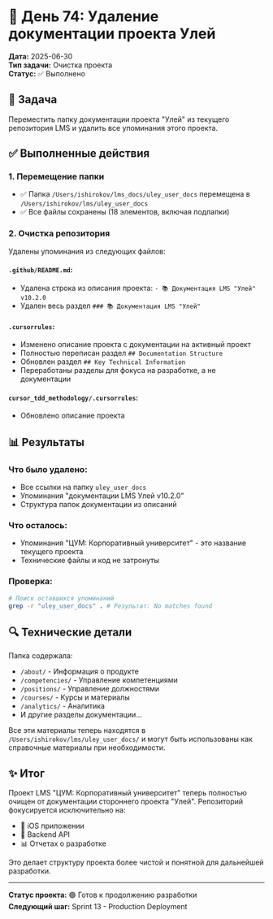 # 📅 День 74: Удаление документации проекта Улей

**Дата:** 2025-06-30  
**Тип задачи:** Очистка проекта  
**Статус:** ✅ Выполнено

## 🎯 Задача
Переместить папку документации проекта "Улей" из текущего репозитория LMS и удалить все упоминания этого проекта.

## ✅ Выполненные действия

### 1. Перемещение папки
- ✅ Папка `/Users/ishirokov/lms_docs/uley_user_docs` перемещена в `/Users/ishirokov/lms/uley_user_docs`
- ✅ Все файлы сохранены (18 элементов, включая подпапки)

### 2. Очистка репозитория
Удалены упоминания из следующих файлов:

#### `.github/README.md`:
- Удалена строка из описания проекта: `- 📚 Документация LMS "Улей" v10.2.0`
- Удален весь раздел `### 📚 Документация LMS "Улей"`

#### `.cursorrules`:
- Изменено описание проекта с документации на активный проект
- Полностью переписан раздел `## Documentation Structure`
- Обновлен раздел `## Key Technical Information`
- Переработаны разделы для фокуса на разработке, а не документации

#### `cursor_tdd_methodology/.cursorrules`:
- Обновлено описание проекта

## 📊 Результаты

### Что было удалено:
- Все ссылки на папку `uley_user_docs`
- Упоминания "документации LMS Улей v10.2.0"
- Структура папок документации из описаний

### Что осталось:
- Упоминания "ЦУМ: Корпоративный университет" - это название текущего проекта
- Технические файлы и код не затронуты

### Проверка:
```bash
# Поиск оставшихся упоминаний
grep -r "uley_user_docs" . # Результат: No matches found
```

## 🔍 Технические детали

Папка содержала:
- `/about/` - Информация о продукте
- `/competencies/` - Управление компетенциями
- `/positions/` - Управление должностями
- `/courses/` - Курсы и материалы
- `/analytics/` - Аналитика
- И другие разделы документации...

Все эти материалы теперь находятся в `/Users/ishirokov/lms/uley_user_docs/` и могут быть использованы как справочные материалы при необходимости.

## ✨ Итог

Проект LMS "ЦУМ: Корпоративный университет" теперь полностью очищен от документации стороннего проекта "Улей". Репозиторий фокусируется исключительно на:
- 📱 iOS приложении
- 🔧 Backend API
- 📊 Отчетах о разработке

Это делает структуру проекта более чистой и понятной для дальнейшей разработки.

---

**Статус проекта:** 🟢 Готов к продолжению разработки  
**Следующий шаг:** Sprint 13 - Production Deployment 